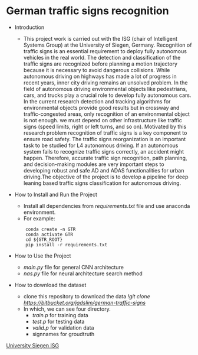 # German traffic signs recognition

* Introduction
   * This project work is carried out with the ISG (chair of Intelligent Systems Group) at the University of Siegen, Germany. Recognition of traffic signs is an essential requirement to deploy fully autonomous vehicles in the real world. The detection and classification of the traffic signs are recognized before planning a motion trajectory because it is necessary to avoid dangerous collisions.  While autonomous driving on highways has made a lot of progress in recent years, inner city driving remains an unsolved problem. In the field of autonomous driving environmental objects like pedestrians, cars, and trucks play a crucial role to develop fully autonomous cars. In the current research detection and tracking algorithms for environmental objects provide good results but in crossway and traffic-congested areas, only recognition of an environmental object is not enough. we must depend on other infrastructure like traffic signs (speed limits, right or left turns, and so on). Motivated by this research problem recognition of traffic signs is a key component to ensure road safety. The traffic signs reorganization is an important task to be studied for L4 autonomous driving. If an autonomous system fails to recognize traffic signs correctly, an accident might happen. Therefore, accurate traffic sign recognition, path planning, and decision-making modules are very important steps to developing robust and safe AD and ADAS functionalities for urban driving.The objective of the project is to develop a pipeline for deep leaning based traffic signs classification for autonomous driving.


* How to Install and Run the Project
  * Install all dependencies from *requirements.txt* file and use anaconda environment.
  * For example:
  ```
      conda create -n GTR
      conda activate GTR
      cd ${GTR_ROOT}
      pip install -r requirements.txt
   ```
  
  
* How to Use the Project
  *  *main.py* file for general CNN architecture
  *  *nas.py* file for neural architecture search method

* How to download the dataset
  * clone this repository to download the data *!git clone https://bitbucket.org/jadslim/german-traffic-signs*
  * In which, we can see four directory.
     * *train.p*   for training data
     * *test.p*   for testing data
     * *valid.p*   for validation data
     * signnames    for groudtruth
     


[University Siegen ISG](https://isg.beel.org/)
